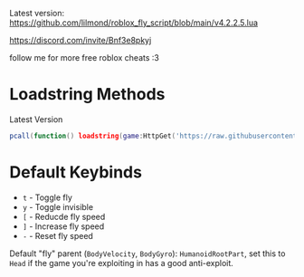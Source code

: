Latest version: https://github.com/lilmond/roblox_fly_script/blob/main/v4.2.2.5.lua

https://discord.com/invite/Bnf3e8pkyj

follow me for more free roblox cheats :3

# Loadstring Methods
Latest Version
```lua
pcall(function() loadstring(game:HttpGet('https://raw.githubusercontent.com/lilmond/roblox_fly_script/refs/heads/main/latest.lua'))() end)
```

# Default Keybinds
- `t` - Toggle fly
- `y` - Toggle invisible
- `[` - Reducde fly speed
- `]` - Increase fly speed
- `-` - Reset fly speed

Default "fly" parent (`BodyVelocity`, `BodyGyro`): `HumanoidRootPart`, set this to `Head` if the game you're exploiting in has a good anti-exploit.
